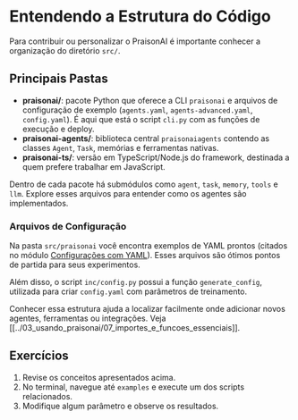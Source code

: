 # Entendendo a Estrutura do Código

Para contribuir ou personalizar o PraisonAI é importante conhecer a organização do diretório `src/`.

## Principais Pastas

- **praisonai/**: pacote Python que oferece a CLI `praisonai` e arquivos de configuração de exemplo (`agents.yaml`, `agents-advanced.yaml`, `config.yaml`). É aqui que está o script `cli.py` com as funções de execução e deploy.
- **praisonai-agents/**: biblioteca central `praisonaiagents` contendo as classes `Agent`, `Task`, memórias e ferramentas nativas.
- **praisonai-ts/**: versão em TypeScript/Node.js do framework, destinada a quem prefere trabalhar em JavaScript.

Dentro de cada pacote há submódulos como `agent`, `task`, `memory`, `tools` e `llm`. Explore esses arquivos para entender como os agentes são implementados.

### Arquivos de Configuração

Na pasta `src/praisonai` você encontra exemplos de YAML prontos (citados no módulo [Configurações com YAML](../03_usando_praisonai/06_configuracoes_yaml.md)). Esses arquivos são ótimos pontos de partida para seus experimentos.

Além disso, o script `inc/config.py` possui a função `generate_config`, utilizada para criar `config.yaml` com parâmetros de treinamento.

Conhecer essa estrutura ajuda a localizar facilmente onde adicionar novos agentes, ferramentas ou integrações.
Veja [[../03_usando_praisonai/07_importes_e_funcoes_essenciais]].

## Exercícios

1. Revise os conceitos apresentados acima.
2. No terminal, navegue até `examples` e execute um dos scripts relacionados.
3. Modifique algum parâmetro e observe os resultados.
